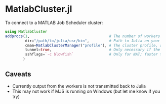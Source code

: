 # MatlabCluster.jl

To connect to a MATLAB Job Scheduler cluster:

```julia
using MatlabCluster
addprocs(1,                                    # The number of workers you want
         dir="/path/to/julia/usr/bin",         # Path to Julia on your cluster
         cman=MatlabClusterManager("profile"), # The cluster profile, set up within MATLAB
         tunnel=true,                          # Only necessary if the workers are behind NAT
         sshflags=`-c blowfish`                # Only for NAT; faster than AES (default)
        )
```

## Caveats

- Currently output from the workers is not transmitted back to Julia
- This may not work if MJS is running on Windows (but let me know if you try)
